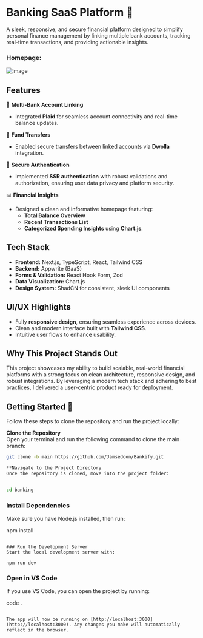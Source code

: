 # Banking SaaS Platform 🚀  
A sleek, responsive, and secure financial platform designed to simplify personal finance management by linking multiple bank accounts, tracking real-time transactions, and providing actionable insights.

### Homepage:
![image](https://github.com/user-attachments/assets/e3768aa3-589e-4176-b85a-b75ae6563560)

## Features  
🔗 **Multi-Bank Account Linking**  
- Integrated **Plaid** for seamless account connectivity and real-time balance updates.

💸 **Fund Transfers**  
- Enabled secure transfers between linked accounts via **Dwolla** integration.

🔐 **Secure Authentication**  
- Implemented **SSR authentication** with robust validations and authorization, ensuring user data privacy and platform security.

📊 **Financial Insights**  
- Designed a clean and informative homepage featuring:  
  - **Total Balance Overview**  
  - **Recent Transactions List**  
  - **Categorized Spending Insights** using **Chart.js**.

## Tech Stack  
- **Frontend:** Next.js, TypeScript, React, Tailwind CSS  
- **Backend:** Appwrite (BaaS)  
- **Forms & Validation:** React Hook Form, Zod  
- **Data Visualization:** Chart.js  
- **Design System:** ShadCN for consistent, sleek UI components

## UI/UX Highlights  
- Fully **responsive design**, ensuring seamless experience across devices.  
- Clean and modern interface built with **Tailwind CSS**.  
- Intuitive user flows to enhance usability.

## Why This Project Stands Out  
This project showcases my ability to build scalable, real-world financial platforms with a strong focus on clean architecture, responsive design, and robust integrations. By leveraging a modern tech stack and adhering to best practices, I delivered a user-centric product ready for deployment.

## Getting Started 🚀

Follow these steps to clone the repository and run the project locally:

**Clone the Repository**  
   Open your terminal and run the following command to clone the main branch:  
   ```bash
   git clone -b main https://github.com/Jamsedoon/Bankify.git

**Navigate to the Project Directory
   Once the repository is cloned, move into the project folder:


cd banking
```

### Install Dependencies  
Make sure you have Node.js installed, then run:  

npm install
```

### Run the Development Server  
Start the local development server with:  

npm run dev
```

### Open in VS Code  
If you use VS Code, you can open the project by running:  

code .
```

The app will now be running on [http://localhost:3000](http://localhost:3000). Any changes you make will automatically reflect in the browser.
```
